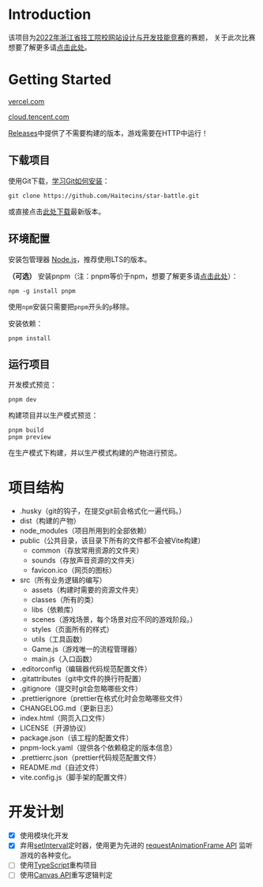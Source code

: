 # Introduction

该项目为[2022年浙江省技工院校网站设计与开发技能竞赛](http://rlsbt.zj.gov.cn/art/2022/5/30/art_1229569595_58929499.html)的赛题，
关于此次比赛想要了解更多请[点击此处](https://mp.weixin.qq.com/s/a7Yfhvau8aaEpaue4yBszA)。

# Getting Started

[vercel.com](https://star-battle-five.vercel.app/)

[cloud.tencent.com](https://star-battle-3gpvcgh5d281c967-1256732922.ap-shanghai.app.tcloudbase.com/)

[Releases](https://github.com/Haitecins/star-battle/releases/)中提供了不需要构建的版本，游戏需要在HTTP中运行！

## 下载项目

使用Git下载，[学习Git如何安装](https://www.cnblogs.com/xueweisuoyong/p/11914045.html)：

```shell
git clone https://github.com/Haitecins/star-battle.git
```

或直接点击[此处下载](https://github.com/Haitecins/star-battle/archive/refs/heads/master.zip)最新版本。

## 环境配置

安装包管理器 [Node.js](https://nodejs.org/zh-cn/)，推荐使用LTS的版本。

**（可选）** 安装pnpm（注：pnpm等价于npm，想要了解更多请[点击此处](https://rushjs.io/zh-cn/pages/maintainer/package_managers/)）：

```shell
npm -g install pnpm
```

使用`npm`安装只需要把`pnpm`开头的`p`移除。

安装依赖：

```shell
pnpm install
```

## 运行项目

开发模式预览：

```shell
pnpm dev
```

构建项目并以生产模式预览：

```shell
pnpm build
pnpm preview
```

在生产模式下构建，并以生产模式构建的产物进行预览。

# 项目结构

- .husky（git的钩子，在提交git前会格式化一遍代码。）
- dist（构建的产物）
- node_modules（项目所用到的全部依赖）
- public（公共目录，该目录下所有的文件都不会被Vite构建）
    - common（存放常用资源的文件夹）
    - sounds（存放声音资源的文件夹）
    - favicon.ico（网页的图标）
- src（所有业务逻辑的编写）
    - assets（构建时需要的资源文件夹）
    - classes（所有的类）
    - libs（依赖库）
    - scenes（游戏场景，每个场景对应不同的游戏阶段。）
    - styles（页面所有的样式）
    - utils（工具函数）
    - Game.js（游戏唯一的流程管理器）
    - main.js（入口函数）
- .editorconfig（编辑器代码规范配置文件）
- .gitattributes（git中文件的换行符配置）
- .gitignore（提交时git会忽略哪些文件）
- .prettierignore（prettier在格式化时会忽略哪些文件）
- CHANGELOG.md（更新日志）
- index.html（网页入口文件）
- LICENSE（开源协议）
- package.json（该工程的配置文件）
- pnpm-lock.yaml（提供各个依赖稳定的版本信息）
- .prettierrc.json（prettier代码规范配置文件）
- README.md（自述文件）
- vite.config.js（脚手架的配置文件）

# 开发计划

- [x] 使用模块化开发
- [x] 弃用[setInterval](https://developer.mozilla.org/zh-CN/docs/Web/API/setInterval)定时器，使用更为先进的 [requestAnimationFrame API](https://developer.mozilla.org/zh-CN/docs/Web/API/Window/requestAnimationFrame) 监听游戏的各种变化。
- [ ] 使用[TypeScript](https://www.typescriptlang.org/)重构项目
- [ ] 使用[Canvas API](https://developer.mozilla.org/zh-CN/docs/Web/API/Canvas_API/Tutorial)重写逻辑判定
